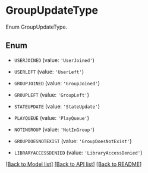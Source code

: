# GroupUpdateType

Enum GroupUpdateType.

## Enum

* `USERJOINED` (value: `'UserJoined'`)

* `USERLEFT` (value: `'UserLeft'`)

* `GROUPJOINED` (value: `'GroupJoined'`)

* `GROUPLEFT` (value: `'GroupLeft'`)

* `STATEUPDATE` (value: `'StateUpdate'`)

* `PLAYQUEUE` (value: `'PlayQueue'`)

* `NOTINGROUP` (value: `'NotInGroup'`)

* `GROUPDOESNOTEXIST` (value: `'GroupDoesNotExist'`)

* `LIBRARYACCESSDENIED` (value: `'LibraryAccessDenied'`)

[[Back to Model list]](README.md#documentation-for-models) [[Back to API list]](README.md#documentation-for-api-endpoints) [[Back to README]](README.md)


